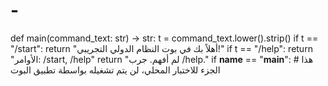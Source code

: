 # -
def main(command_text: str) -> str:     t = command_text.lower().strip()     if t == "/start":         return "أهلاً بك في بوت النظام الدولي التجريبي!"     if t == "/help":         return "الأوامر: /start, /help"     return "لم أفهم. جرب /help."  if __name__ == "__main__":     # هذا الجزء للاختبار المحلي، لن يتم تشغيله بواسطة تطبيق البوت 

